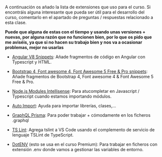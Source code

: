 A continuación os añado la lista de extensiones que uso para el curso. Si encontráis alguna interesante que pueda ser útil para el desarrollo del curso, comentarlo en el apartado de preguntas / respuestas relacionado a esta clase.

**Puede que alguna de estas con el tiempo y usando unas versiones + nuevas, por alguna razón que no funcionen bien, por lo que os pido que me aviséis, ya que si no hacen su trabajo bien y nos va a ocasionar problemas, mejor no usarlas**

* [Angular V8 Snippets](https://marketplace.visualstudio.com/items?itemName=johnpapa.Angular2): Añade fragmentos de código en Angular con Typescript y HTML.

* [Bootstrap 4, Font awesome 4, Font Awesome 5 Free & Pro snippets](https://marketplace.visualstudio.com/items?itemName=thekalinga.bootstrap4-vscode): Añade fragmentos de Bootstrap 4, Font awesome 4 & Font Awesome 5 Free & Pro.

* [Node.js Modules Intellisense](https://marketplace.visualstudio.com/items?itemName=leizongmin.node-module-intellisense): Para atucompletar en Javascript / Typescript cuando estamos importando módulos.

* [Auto Import](https://marketplace.visualstudio.com/items?itemName=steoates.autoimport): Ayuda para importar librerías, clases,...

* [GraphQL Prisma](https://marketplace.visualstudio.com/items?itemName=Prisma.vscode-graphql): Para poder trabajar + cómodamente en los ficheros .graphql

* [TS Lint](https://marketplace.visualstudio.com/items?itemName=ms-vscode.vscode-typescript-tslint-plugin): Agrega tslint a VS Code usando el complemento de servicio de lenguaje TSLint de TypeScript.

* [DotENV](https://marketplace.visualstudio.com/items?itemName=mikestead.dotenv) (esto se usa en el curso Premium): Para trabajar en ficheros con extensión .env donde vamos a gestionar las variables de entorno.
